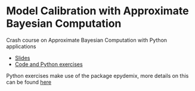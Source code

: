 # Model Calibration with Approximate Bayesian Computation
Crash course on Approximate Bayesian Computation with Python applications

- [Slides](https://github.com/ngozzi/abc/blob/main/slides/NetSI_lecture-20250310.pdf)
- [Code and Python exercises](https://github.com/ngozzi/abc/tree/main/code)

Python exercises make use of the package epydemix, more details on this can be found [here](https://github.com/ngozzi/epydemix)
